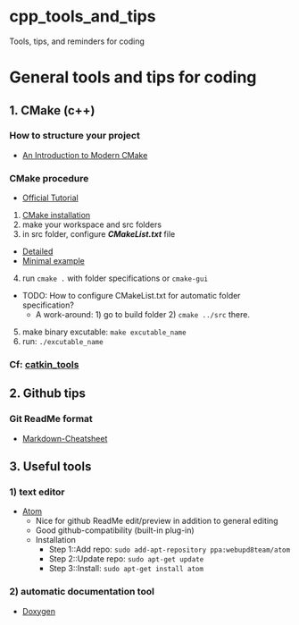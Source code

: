 # cpp_tools_and_tips
Tools, tips, and reminders for coding

# General tools and tips for coding

## 1. CMake (c++)
### How to structure your project
- [An Introduction to Modern CMake](https://cliutils.gitlab.io/modern-cmake/chapters/basics/structure.html)

### CMake procedure
- [Official Tutorial](https://cmake.org/cmake/help/latest/guide/tutorial/index.html)
1. [CMake installation](https://cgold.readthedocs.io/en/latest/first-step/installation.html)
2. make your workspace and src folders
3. in src folder, configure ***CMakeList.txt*** file
  - [Detailed](https://gitlab.kitware.com/cmake/community/-/wikis/FAQ)
  - [Minimal example](https://cgold.readthedocs.io/en/latest/first-step/minimal-example.html)
4. run ```cmake .``` with folder specifications or ```cmake-gui```
  - TODO: How to configure CMakeList.txt for automatic folder specification?
    - A work-around: 1) go to build folder 2) ```cmake ../src``` there.
5. make binary excutable: ```make excutable_name```
6. run: ```./excutable_name```

### Cf: [catkin_tools](https://catkin-tools.readthedocs.io/en/latest/#)

## 2. Github tips
### Git ReadMe format
- [Markdown-Cheatsheet](https://github.com/adam-p/markdown-here/wiki/Markdown-Cheatsheet)


## 3. Useful tools
### 1) text editor
- [Atom](https://atom.io/)
  - Nice for github ReadMe edit/preview in addition to general editing
  - Good github-compatibility (built-in plug-in)
  - Installation
    - Step 1::Add repo: ```sudo add-apt-repository ppa:webupd8team/atom```
    - Step 2::Update repo: ```sudo apt-get update```
    - Step 3::Install: ```sudo apt-get install atom```

### 2) automatic documentation tool
- [Doxygen](http://www.doxygen.nl/manual/docblocks.html)
